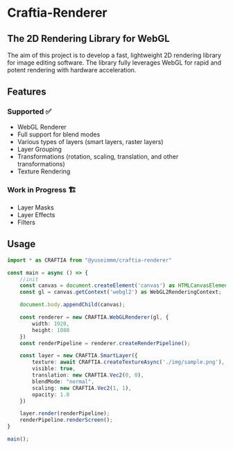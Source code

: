 # Craftia-Renderer
## The 2D Rendering Library for WebGL
The aim of this project is to develop a fast, lightweight 2D rendering library for image editing software. The library fully leverages WebGL for rapid and potent rendering with hardware acceleration.

## Features
### Supported ✅
- WebGL Renderer
- Full support for blend modes
- Various types of layers (smart layers, raster layers)
- Layer Grouping
- Transformations (rotation, scaling, translation, and other transformations)
- Texture Rendering
### Work in Progress 🏗️
- Layer Masks
- Layer Effects
- Filters

## Usage
```typescript
import * as CRAFTIA from "@yuseimmm/craftia-renderer"

const main = async () => {
    //init
    const canvas = document.createElement('canvas') as HTMLCanvasElement;
    const gl = canvas.getContext('webgl2') as WebGL2RenderingContext;

    document.body.appendChild(canvas);

    const renderer = new CRAFTIA.WebGLRenderer(gl, {
        width: 1920,
        height: 1080
    })
    const renderPipeline = renderer.createRenderPipeline();

    const layer = new CRAFTIA.SmartLayer({
        texture: await CRAFTIA.createTextureAsync('./img/sample.png'),
        visible: true,
        translation: new CRAFTIA.Vec2(0, 0),
        blendMode: "normal",
        scaling: new CRAFTIA.Vec2(1, 1),
        opacity: 1.0
    })

    layer.render(renderPipeline);
    renderPipeline.renderScreen();
}

main();
```